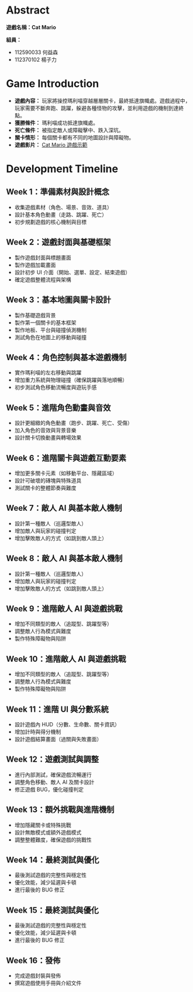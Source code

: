 # Abstract

**遊戲名稱：Cat Mario**

**組員：**
- 112590033 何益森
- 112370102 楊子力

# Game Introduction

- **遊戲內容：**
  玩家將操控瑪利喵穿越層層關卡，最終抵達旗幟處。遊戲過程中，玩家需要不斷奔跑、跳躍，躲避各種怪物的攻擊，並利用遊戲的機制到達終點。
- **獲勝條件：**
  瑪利喵成功抵達旗幟處。
- **死亡條件：**
  被指定敵人或障礙擊中、跌入深坑。
- **關卡情形：**
  每個關卡都有不同的地圖設計與障礙物。
- **遊戲影片：**
  [Cat Mario 遊戲示範](https://www.youtube.com/watch?v=WsAVVy44-oM)

# Development Timeline

## **Week 1：準備素材與設計概念**
- 收集遊戲素材（角色、場景、音效、道具）
- 設計基本角色動畫（走路、跳躍、死亡）
- 初步規劃遊戲的核心機制與目標

## **Week 2：遊戲封面與基礎框架**
- 製作遊戲封面與標題畫面
- 製作遊戲加載畫面
- 設計初步 UI 介面（開始、選單、設定、結束遊戲）
- 確定遊戲整體流程與架構

## **Week 3：基本地圖與關卡設計**
- 製作基礎遊戲背景
- 製作第一個關卡的基本框架
- 製作地板、平台與碰撞偵測機制
- 測試角色在地圖上的移動與碰撞

## **Week 4：角色控制與基本遊戲機制**
- 實作瑪利喵的左右移動與跳躍
- 增加重力系統與物理碰撞（確保跳躍與落地順暢）
- 初步測試角色移動流暢度與遊玩手感

## **Week 5：進階角色動畫與音效**
- 設計更細緻的角色動畫（跑步、跳躍、死亡、受傷）
- 加入角色的音效與背景音樂
- 設計關卡切換動畫與轉場效果

## **Week 6：進階關卡與遊戲互動要素**
- 增加更多關卡元素（如移動平台、隱藏區域）
- 設計可破壞的磚塊與特殊道具
- 測試關卡的整體節奏與難度

## **Week 7：敵人 AI 與基本敵人機制**
- 設計第一種敵人（巡邏型敵人）
- 增加敵人與玩家的碰撞判定
- 增加擊敗敵人的方式（如跳到敵人頭上）

## **Week 8：敵人 AI 與基本敵人機制**
- 設計第一種敵人（巡邏型敵人）
- 增加敵人與玩家的碰撞判定
- 增加擊敗敵人的方式（如跳到敵人頭上）

## **Week 9：進階敵人 AI 與遊戲挑戰**
- 增加不同類型的敵人（追蹤型、跳躍型等）
- 調整敵人行為模式與難度
- 製作特殊障礙物與陷阱

## **Week 10：進階敵人 AI 與遊戲挑戰**
- 增加不同類型的敵人（追蹤型、跳躍型等）
- 調整敵人行為模式與難度
- 製作特殊障礙物與陷阱

## **Week 11：進階 UI 與分數系統**
- 設計遊戲內 HUD（分數、生命數、關卡資訊）
- 增加計時與得分機制
- 設計遊戲結算畫面（過關與失敗畫面）

## **Week 12：遊戲測試與調整**
- 進行內部測試，確保遊戲流暢運行
- 調整角色移動、敵人 AI 及關卡設計
- 修正遊戲 BUG，優化碰撞判定

## **Week 13：額外挑戰與進階機制**
- 增加隱藏關卡或特殊挑戰
- 設計無敵模式或額外遊戲模式
- 調整整體難度，確保遊戲的挑戰性

## **Week 14：最終測試與優化**
- 最後測試遊戲的完整性與穩定性
- 優化效能，減少延遲與卡頓
- 進行最後的 BUG 修正

## **Week 15：最終測試與優化**
- 最後測試遊戲的完整性與穩定性
- 優化效能，減少延遲與卡頓
- 進行最後的 BUG 修正

## **Week 16：發佈**
- 完成遊戲封裝與發佈
- 撰寫遊戲使用手冊與介紹文件
